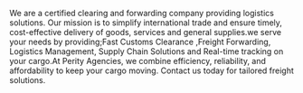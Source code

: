We are a certified clearing and forwarding company providing logistics solutions. Our mission is to simplify international trade and ensure timely, cost-effective delivery of goods, services and general supplies.we serve your needs by providing;Fast Customs Clearance ,Freight Forwarding, Logistics Management, Supply Chain Solutions and Real-time tracking on your cargo.At Perity Agencies, we combine efficiency, reliability, and affordability to keep your cargo moving. Contact us today for tailored freight solutions.
